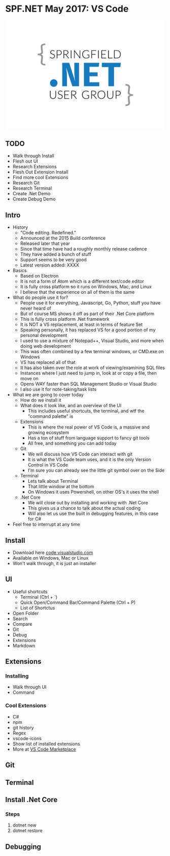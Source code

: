# SPF.NET May 2017: VS Code 

![Logo](/sgfnet-logo-color-light.png)

## TODO

* Walk through Install
* Flesh out UI
* Research Extensions
* Flesh Out Extension Install
* Find more cool Extensions
* Research Git
* Research Terminal
* Create .Net Demo
* Create Debug Demo

## Intro

* History
    * "Code editing. Redefined."
    * Announced at the 2015 Build conference
    * Released later that year
    * Since that time have had a roughly monthly release cadence
    * They have added a bunch of stuff
    * Support seems to be very good
    * Latest version added: XXXX
* Basics
    * Based on Electron
    * It is not a form of Atom which is a different text/code editor
    * It is fully cross platform so it runs on Windows, Mac, and Linux
    * I believe that the experience on all of them is the same
* What do people use it for?
    * People use it for everything, Javascript, Go, Python, stuff you have never heard of
    * But of course MS shows it off as part of their .Net Core platform
    * This is fully cross platform .Net framework
    * It is NOT a VS replacement, at least in terms of feature Set
    * Speaking personally, it has replaced VS for a good portion of my personal development
    * I used to use a mixture of Notepad++, Visual Studio, and more when doing web development
    * This was often combined by a few terminal windows, or CMD.exe on Windows
    * VS has replaced all of that
    * It has also taken over the role at work of viewing/examining SQL files
    * Instances where I just need to jump in, look at or copy a file, then move on
    * Opens WAY faster than SQL Management Studio or Visual Studio
    * I also use it for note-taking/task lists
* What we are going to cover today
    * How do we install it
    * What does it look like, and an overview of the UI
        * This includes useful shortcuts, the terminal, and wtf the "command palette" is
    * Extensions
        * This is where the real power of VS Code is, a massive and growing ecosystem
        * Has a ton of stuff from language support to fancy git tools 
        * All free, and something you can add today
    * Git
        * We will discuss how VS Code can interact with git
        * It is what the VS Code team uses, and it is the only Version Control in VS Code
        * I'm sure you can already see the little git symbol over on the Side
    * Terminal
        * Lets talk about Terminal
        * That little window at the bottom
        * On Windows it uses Powershell, on other OS's it uses the shell
    * .Net Core
        * We will close out by installing and working with .Net Core
        * This gives us a chance to talk about the actual coding
        * Will also let us use the built in debugging features, in this case for C#
* Feel free to interrupt at any time

## Install

* Download here [code.visualstudio.com](http://code.visualstudio.com)
* Available on Windows, Mac or Linux
* Won't walk through, it is just an installer

## UI

* Useful shortcuts
    * Terminal (Ctrl + `)
    * Quick Open/Command Bar/Command Palette (Ctrl + P)
    * List of Shortctus 
* Open Folder
* Search
* Compare
* Git
* Debug
* Extensions
* Markdown

## Extensions
### Installing

* Walk through UI
* Command 

### Cool Extensions
* C#
* npm
* git history
* Regex
* vscode-icons
* Show list of installed extensions
* More at [VS Code Marketplace](marketplace.visualstudio.com/VSCode)

## Git

## Terminal

## Install .Net Core
### Steps
1. dotnet new
2. dotnet restore

## Debugging

